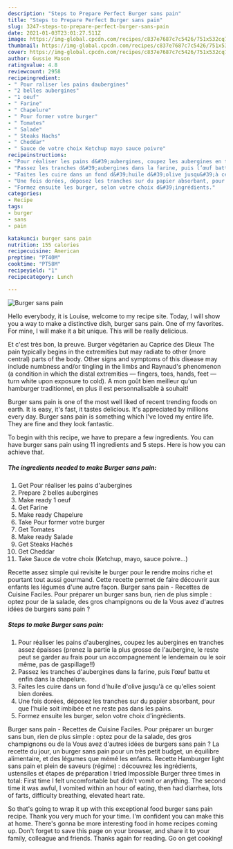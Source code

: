 ```yaml
---
description: "Steps to Prepare Perfect Burger sans pain"
title: "Steps to Prepare Perfect Burger sans pain"
slug: 3247-steps-to-prepare-perfect-burger-sans-pain
date: 2021-01-03T23:01:27.511Z
image: https://img-global.cpcdn.com/recipes/c837e7687c7c5426/751x532cq70/burger-sans-pain-photo-principale-de-la-recette.jpg
thumbnail: https://img-global.cpcdn.com/recipes/c837e7687c7c5426/751x532cq70/burger-sans-pain-photo-principale-de-la-recette.jpg
cover: https://img-global.cpcdn.com/recipes/c837e7687c7c5426/751x532cq70/burger-sans-pain-photo-principale-de-la-recette.jpg
author: Gussie Mason
ratingvalue: 4.8
reviewcount: 2958
recipeingredient:
- " Pour raliser les pains daubergines"
- "2 belles aubergines"
- "1 oeuf"
- " Farine"
- " Chapelure"
- " Pour former votre burger"
- " Tomates"
- " Salade"
- " Steaks Hachs"
- " Cheddar"
- " Sauce de votre choix Ketchup mayo sauce poivre"
recipeinstructions:
- "Pour réaliser les pains d&#39;aubergines, coupez les aubergines en tranches assez épaisses (prenez la partie la plus grosse de l&#39;aubergine, le reste peut se garder au frais pour un accompagnement le lendemain ou le soir même, pas de gaspillage!!)"
- "Passez les tranches d&#39;aubergines dans la farine, puis l’œuf battu et enfin dans la chapelure."
- "Faites les cuire dans un fond d&#39;huile d&#39;olive jusqu&#39;à ce qu&#39;elles soient bien dorées."
- "Une fois dorées, déposez les tranches sur du papier absorbant, pour que l&#39;huile soit imbibée et ne reste pas dans les pains."
- "Formez ensuite les burger, selon votre choix d&#39;ingrédients."
categories:
- Recipe
tags:
- burger
- sans
- pain

katakunci: burger sans pain 
nutrition: 155 calories
recipecuisine: American
preptime: "PT40M"
cooktime: "PT58M"
recipeyield: "1"
recipecategory: Lunch

---
```



![Burger sans pain](https://img-global.cpcdn.com/recipes/c837e7687c7c5426/751x532cq70/burger-sans-pain-photo-principale-de-la-recette.jpg)

Hello everybody, it is Louise, welcome to my recipe site. Today, I will show you a way to make a distinctive dish, burger sans pain. One of my favorites. For mine, I will make it a bit unique. This will be really delicious.

Et c&#39;est très bon, la preuve. Burger végétarien au Caprice des Dieux The pain typically begins in the extremities but may radiate to other (more central) parts of the body. Other signs and symptoms of this disease may include numbness and/or tingling in the limbs and Raynaud&#39;s phenomenon (a condition in which the distal extremities — fingers, toes, hands, feet — turn white upon exposure to cold). A mon goût bien meilleur qu&#39;un hamburger traditionnel, en plus il est personnalisable à souhait!

Burger sans pain is one of the most well liked of recent trending foods on earth. It is easy, it's fast, it tastes delicious. It's appreciated by millions every day. Burger sans pain is something which I've loved my entire life. They are fine and they look fantastic.


To begin with this recipe, we have to prepare a few ingredients. You can have burger sans pain using 11 ingredients and 5 steps. Here is how you can achieve that.

<!--inarticleads1-->

##### The ingredients needed to make Burger sans pain:

1. Get  Pour réaliser les pains d&#39;aubergines
1. Prepare 2 belles aubergines
1. Make ready 1 oeuf
1. Get  Farine
1. Make ready  Chapelure
1. Take  Pour former votre burger
1. Get  Tomates
1. Make ready  Salade
1. Get  Steaks Hachés
1. Get  Cheddar
1. Take  Sauce de votre choix (Ketchup, mayo, sauce poivre...)


Recette assez simple qui revisite le burger pour le rendre moins riche et pourtant tout aussi gourmand. Cette recette permet de faire découvrir aux enfants les légumes d&#39;une autre façon. Burger sans pain - Recettes de Cuisine Faciles. Pour préparer un burger sans bun, rien de plus simple : optez pour de la salade, des gros champignons ou de la Vous avez d&#39;autres idées de burgers sans pain ? 

<!--inarticleads2-->

##### Steps to make Burger sans pain:

1. Pour réaliser les pains d&#39;aubergines, coupez les aubergines en tranches assez épaisses (prenez la partie la plus grosse de l&#39;aubergine, le reste peut se garder au frais pour un accompagnement le lendemain ou le soir même, pas de gaspillage!!)
1. Passez les tranches d&#39;aubergines dans la farine, puis l’œuf battu et enfin dans la chapelure.
1. Faites les cuire dans un fond d&#39;huile d&#39;olive jusqu&#39;à ce qu&#39;elles soient bien dorées.
1. Une fois dorées, déposez les tranches sur du papier absorbant, pour que l&#39;huile soit imbibée et ne reste pas dans les pains.
1. Formez ensuite les burger, selon votre choix d&#39;ingrédients.


Burger sans pain - Recettes de Cuisine Faciles. Pour préparer un burger sans bun, rien de plus simple : optez pour de la salade, des gros champignons ou de la Vous avez d&#39;autres idées de burgers sans pain ? La recette du jour, un burger sans pain pour un très petit budget, un équilibre alimentaire, et des légumes que mémé les enfants. Recette Hamburger light sans pain et plein de saveurs (régime) : découvrez les ingrédients, ustensiles et étapes de préparation I tried Impossible Burger three times in total: First time I felt uncomfortable but didn&#39;t vomit or anything. The second time it was awful, I vomited within an hour of eating, then had diarrhea, lots of farts, difficulty breathing, elevated heart rate. 

So that's going to wrap it up with this exceptional food burger sans pain recipe. Thank you very much for your time. I'm confident you can make this at home. There's gonna be more interesting food in home recipes coming up. Don't forget to save this page on your browser, and share it to your family, colleague and friends. Thanks again for reading. Go on get cooking!
